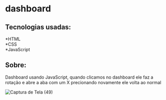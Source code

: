 # dashboard

## Tecnologias usadas:

*HTML</br>
*CSS</br>
*JavaScript</br>

## Sobre: 

Dashboard usando JavaScript, quando clicamos no dashboard ele faz a rotação e abre a aba com um X precionando novamente ele volta ao normal


![Captura de Tela (49)](https://user-images.githubusercontent.com/100521839/230218367-dca12e26-b7e5-4458-82b1-eb093ed6507b.png)












